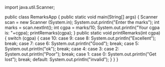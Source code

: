 import java.util.Scanner;

public class RemarksApp 
{
public static void main(String[] args) 
{
	Scanner scan = new Scanner (System.in);
	System.out.println("Enter the marks");
	int marks = scan.nextInt();
	int cgpa = marks/10;
	System.out.println("Your cgpa is: "+cgpa);
	printRemarks(cgpa);
}
	public static void printRemarks(int cgpa)
	{
		switch (cgpa)
		{
		case 10:
		case 9:
		case 8: System.out.println("Excellent");
		break;
		case 7:
		case 6: System.out.println("Good");
		break;
		case 5: System.out.println("ok");
		break;
		case 4:
		case 3:
		case 2: System.out.println("Poor");
		break;
		case 1:
		case 0: System.out.println("Get lost");
		break;
		default: System.out.println("invalid");
		}
	}
}
